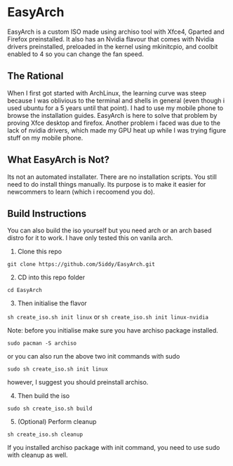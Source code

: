 # EasyArch
EasyArch is a custom ISO made using archiso tool with Xfce4, Gparted and Firefox preinstalled. 
It also has an Nvidia flavour that comes with Nvidia drivers preinstalled, preloaded in the kernel using mkinitcpio,
and coolbit enabled to 4 so you can change the fan speed.

## The Rational
When I first got started with ArchLinux, the learning curve was steep because I was oblivious
to the terminal and shells in general (even though i used ubuntu for a 5 years until that 
point). I had to use my mobile phone to browse the installation guides. EasyArch is here to 
solve that problem by proving Xfce desktop and firefox. Another problem i faced was due to the
lack of nvidia drivers, which made my GPU heat up while I was trying figure stuff on my mobile phone.

## What EasyArch is Not?
Its not an automated installater. There are no installation scripts. You still need to do install things manually. Its purpose is to make it easier for newcommers to learn (which i recoomend you do).

## Build Instructions
You can also build the iso yourself but you need arch or an arch based distro for it to work.
I have only tested this on vanila arch.
1. Clone this repo
  
  `git clone https://github.com/5iddy/EasyArch.git`

2. CD into this repo folder
  
  `cd EasyArch`

3. Then initialise the flavor
  
  `sh create_iso.sh init linux`
                or
  `sh create_iso.sh init linux-nvidia`

Note: before you initialise make sure you have archiso package installed.
  
  `sudo pacman -S archiso`
  
  or you can also run the above two init commands with sudo
  
  `sudo sh create_iso.sh init linux`
  
  however, I suggest you should preinstall archiso.
  
4. Then build the iso 
  
  `sudo sh create_iso.sh build`

5. (Optional) Perform cleanup
  
  `sh create_iso.sh cleanup`
  
  If you installed archiso package with init command, you need to use sudo with cleanup as well.
